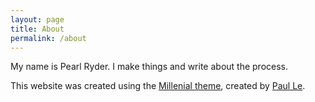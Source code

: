 ```yaml
---
layout: page
title: About
permalink: /about
---
```


My name is Pearl Ryder. I make things and write about the process.

This website was created using the [Millenial theme](https://github.com/LeNPaul/Millennial), created by [Paul Le](https://paulle.ca/).
